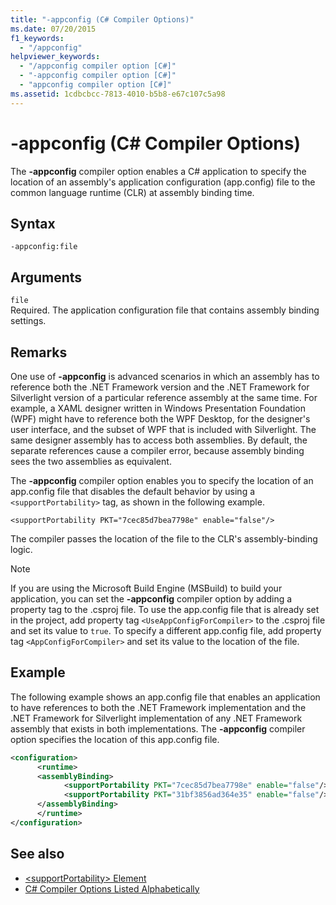 ```yaml
---
title: "-appconfig (C# Compiler Options)"
ms.date: 07/20/2015
f1_keywords: 
  - "/appconfig"
helpviewer_keywords: 
  - "/appconfig compiler option [C#]"
  - "-appconfig compiler option [C#]"
  - "appconfig compiler option [C#]"
ms.assetid: 1cdbcbcc-7813-4010-b5b8-e67c107c5a98
---
```

# -appconfig (C# Compiler Options)
The **-appconfig** compiler option enables a C# application to specify the location of an assembly's application configuration (app.config) file to the common language runtime (CLR) at assembly binding time.  
  
## Syntax  
  
```console  
-appconfig:file  
```  
  
## Arguments  
 `file`  
 Required. The application configuration file that contains assembly binding settings.  
  
## Remarks  
 One use of **-appconfig** is advanced scenarios in which an assembly has to reference both the .NET Framework version and the .NET Framework for Silverlight version of a particular reference assembly at the same time. For example, a XAML designer written in Windows Presentation Foundation (WPF) might have to reference both the WPF Desktop, for the designer's user interface, and the subset of WPF that is included with Silverlight. The same designer assembly has to access both assemblies. By default, the separate references cause a compiler error, because assembly binding sees the two assemblies as equivalent.  
  
 The **-appconfig** compiler option enables you to specify the location of an app.config file that disables the default behavior by using a `<supportPortability>` tag, as shown in the following example.  
  
 `<supportPortability PKT="7cec85d7bea7798e" enable="false"/>`  
  
 The compiler passes the location of the file to the CLR's assembly-binding logic.  
  
> [!NOTE]
>  If you are using the Microsoft Build Engine (MSBuild) to build your application, you can set the **-appconfig** compiler option by adding a property tag to the .csproj file. To use the app.config file that is already set in the project, add property tag `<UseAppConfigForCompiler>` to the .csproj file and set its value to `true`. To specify a different app.config file, add property tag `<AppConfigForCompiler>` and set its value to the location of the file.  
  
## Example  
 The following example shows an app.config file that enables an application to have references to both the .NET Framework implementation and the .NET Framework for Silverlight implementation of any .NET Framework assembly that exists in both implementations. The **-appconfig** compiler option specifies the location of this app.config file.  
  
```xml  
<configuration>  
      <runtime>  
      <assemblyBinding>  
            <supportPortability PKT="7cec85d7bea7798e" enable="false"/>  
            <supportPortability PKT="31bf3856ad364e35" enable="false"/>  
      </assemblyBinding>  
      </runtime>  
</configuration>  
```  
  
## See also

- [\<supportPortability> Element](../../../framework/configure-apps/file-schema/runtime/supportportability-element.md)
- [C# Compiler Options Listed Alphabetically](./listed-alphabetically.md)

